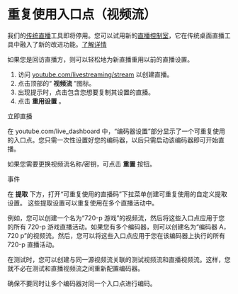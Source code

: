# 重复使用入口点（视频流）

 

我们的[传统直播](https://support.google.com/youtube/answer/2853700)工具即将停用。您可以试用新的[直播控制室](https://www.youtube.com/livestreaming/)，它在传统桌面直播工具中融入了新的改进功能。[了解详情](https://support.google.com/youtube/answer/9227510)

 

如果您是回访直播方，则可以轻松地为新直播重用以前的直播设置。

1. 访问 [youtube.com/livestreaming/stream](https://www.youtube.com/livestreaming/stream) 以创建直播。
2. 点击顶部的“ **视频流** ”图标。
3. 出现提示时，点击包含您想要复制其设置的直播。
4. 点击 **重用设置** 。

立即直播

在 youtube.com/live_dashboard 中，“编码器设置”部分显示了一个可重复使用的入口点。您只需一次性设置好您的编码器，以后只需启动该编码器即可开始直播。

如果您需要更换视频流名称/密钥，可点击 **重置** 按钮。

事件

在 **提取** 下方，打开“可重复使用的直播码”下拉菜单创建可重复使用的自定义提取设置。 这些提取设置可以重复使用在多个直播活动中。

例如，您可以创建一个名为“720-p 游戏”的视频流，然后将这些入口点应用于您的所有 720-p 游戏直播活动。如果您有多个编码器，则可以创建名为“编码器 A，720 p”的视频流。然后，您可以将这些入口点应用于您在该编码器上执行的所有 720-p 直播活动。

在测试时，您可以创建与同一源视频流关联的测试视频流和直播视频流。这样，您就不必在测试和直播视频流之间重新配置编码器。

确保不要同时让多个编码器对同一个入口点进行编码。